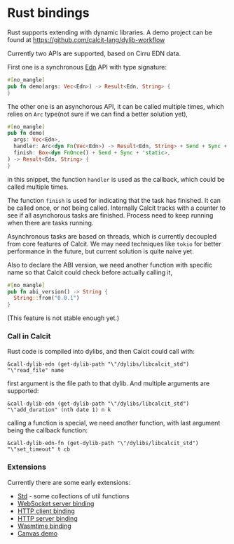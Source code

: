 # Rust bindings

Rust supports extending with dynamic libraries. A demo project can be found at https://github.com/calcit-lang/dylib-workflow

Currently two APIs are supported, based on Cirru EDN data.

First one is a synchronous [Edn](https://github.com/Cirru/cirru-edn.rs) API with type signature:

```rust
#[no_mangle]
pub fn demo(args: Vec<Edn>) -> Result<Edn, String> {
}
```

The other one is an asynchorous API, it can be called multiple times, which relies on `Arc` type(not sure if we can find a better solution yet),

```rust
#[no_mangle]
pub fn demo(
  args: Vec<Edn>,
  handler: Arc<dyn Fn(Vec<Edn>) -> Result<Edn, String> + Send + Sync + 'static>,
  finish: Box<dyn FnOnce() + Send + Sync + 'static>,
) -> Result<Edn, String> {
}
```

in this snippet, the function `handler` is used as the callback, which could be called multiple times.

The function `finish` is used for indicating that the task has finished. It can be called once, or not being called.
Internally Calcit tracks with a counter to see if all asynchorous tasks are finished.
Process need to keep running when there are tasks running.

Asynchronous tasks are based on threads, which is currently decoupled from core features of Calcit. We may need techniques like `tokio` for better performance in the future, but current solution is quite naive yet.

Also to declare the ABI version, we need another function with specific name so that Calcit could check before actually calling it,

```rust
#[no_mangle]
pub fn abi_version() -> String {
  String::from("0.0.1")
}
```

(This feature is not stable enough yet.)

### Call in Calcit

Rust code is compiled into dylibs, and then Calcit could call with:

```cirru
&call-dylib-edn (get-dylib-path "\"/dylibs/libcalcit_std") "\"read_file" name
```

first argument is the file path to that dylib. And multiple arguments are supported:

```cirru
&call-dylib-edn (get-dylib-path "\"/dylibs/libcalcit_std") "\"add_duration" (nth date 1) n k
```

calling a function is special, we need another function, with last argument being the callback function:

```cirru
&call-dylib-edn-fn (get-dylib-path "\"/dylibs/libcalcit_std") "\"set_timeout" t cb
```

### Extensions

Currently there are some early extensions:

- [Std](https://github.com/calcit-lang/calcit.std) - some collections of util functions
- [WebSocket server binding](https://github.com/calcit-lang/calcit-wss)
- [HTTP client binding](https://github.com/calcit-lang/calcit-fetch)
- [HTTP server binding](https://github.com/calcit-lang/calcit-http)
- [Wasmtime binding](https://github.com/calcit-lang/calcit_wasmtime)
- [Canvas demo](https://github.com/calcit-lang/calcit-paint)
